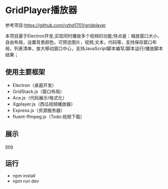 # GridPlayer播放器

参考项目:<https://github.com/vzhd1701/gridplayer>

本项目基于Electron开发,实现同时播放多个视频的功能;特点是：缩放窗口大小，自由布局，设置背景颜色，可预览图片，视频,文本，代码等，支持保存窗口布局，列表清单，放大移动窗口中心，支持JavaScript脚本编写/脚本运行/播放脚本结果；

## 使用主要框架

- Electron（桌面开发）
- GridStack.js（窗口布局）
- Ace.js（代码展示/格式化）
- Xgplayer.js（西瓜视频播放器）
- Express.js（资源服务器）
- fluent-ffmpeg.js（Todo:视频下载）

## 展示

[img](./images/show.png)

## 运行

- npm install
- npm run dev
